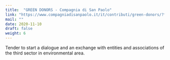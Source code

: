 ```yaml
---
title:  "GREEN DONORS - Compagnia di San Paolo"
link: "https://www.compagniadisanpaolo.it/it/contributi/green-donors/?fbclid=IwAR3CDjEmBJ961LicZJ1VwVps24-V997_6B6MA-oBbWpuqqPYNIAyYD4bkpk#1604397991645-d4ea207e-3589"
mail: ""
date: 2020-11-10
draft: false
weight: 6
---
```


Tender to start a dialogue and an exchange with entities and associations of the third sector in environmental area.
